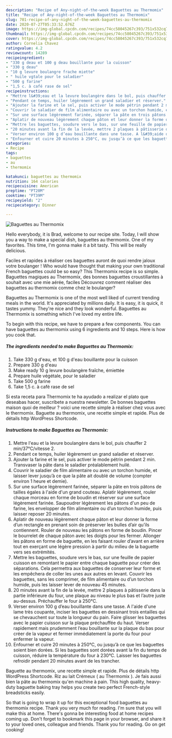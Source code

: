 ```yaml
---
description: "Recipe of Any-night-of-the-week Baguettes au Thermomix"
title: "Recipe of Any-night-of-the-week Baguettes au Thermomix"
slug: 701-recipe-of-any-night-of-the-week-baguettes-au-thermomix
date: 2020-07-27T05:33:52.676Z
image: https://img-global.cpcdn.com/recipes/74cc58045267c393/751x532cq70/baguettes-au-thermomix-photo-principale-de-la-recette.jpg
thumbnail: https://img-global.cpcdn.com/recipes/74cc58045267c393/751x532cq70/baguettes-au-thermomix-photo-principale-de-la-recette.jpg
cover: https://img-global.cpcdn.com/recipes/74cc58045267c393/751x532cq70/baguettes-au-thermomix-photo-principale-de-la-recette.jpg
author: Cornelia Chavez
ratingvalue: 4.2
reviewcount: 14289
recipeingredient:
- "330 g deau et 100 g deau bouillante pour la cuisson"
- "330 g deau"
- "10 g levure boulangre frache miette"
- " huile vgtale pour le saladier"
- "500 g farine"
- "1,5 c. à café rase de sel"
recipeinstructions:
- "Mettre l&#39;eau et la levure boulangère dans le bol, puis chauffer 2 min/37°C/vitesse 2."
- "Pendant ce temps, huiler légèrement un grand saladier et réserver."
- "Ajouter la farine et le sel, puis activer le mode pétrin pendant 2 min. Transvaser la pâte dans le saladier préalablement huilé."
- "Couvrir le saladier de film alimentaire ou avec un torchon humide, et laisser lever jusqu’à ce que la pâte ait doublé de volume (compter environ 1 heure et demie)."
- "Sur une surface légèrement farinée, séparer la pâte en trois pâtons de tailles égales à l&#39;aide d&#39;un grand couteau. Aplatir légèrement, rouler chaque morceau en forme de boudin et réserver sur une surface légèrement farinée. Saupoudrer légèrement les pâtons d&#39;un peu de farine, les envelopper de film alimentaire ou d’un torchon humide, puis laisser reposer 20 minutes."
- "Aplatir de nouveau légèrement chaque pâton et leur donner la forme d’un rectangle en prenant soin de préserver les bulles d’air qu’ils contiennent. Rouler de nouveau les pâtons en forme de boudin. Pincer le bourrelet de chaque pâton avec les doigts pour les fermer. Allonger les pâtons en forme de baguette, en les faisant rouler d’avant en arrière tout en exerçant une légère pression à partir du milieu de la baguette vers ses extrémités."
- "Mettre les baguettes, soudure vers le bas, sur une feuille de papier cuisson en remontant le papier entre chaque baguette pour créer des séparations. Cela permettra aux baguettes de conserver leur forme et les empêchera de coller les unes aux autres en levant. Couvrir les baguettes, sans les comprimer, de film alimentaire ou d’un torchon humide, puis les laisser lever de nouveau 45 minutes."
- "20 minutes avant la fin de la levée, mettre 2 plaques à pâtisserie dans la partie inférieure du four, une plaque au niveau le plus bas et l’autre juste au-dessus. Préchauffer le four à 250°C."
- "Verser environ 100 g d’eau bouillante dans une tasse. A l&#39;aide d&#39;une lame très coupante, inciser les baguettes en dessinant trois entailles qui se chevauchent sur toute la longueur du pain. Faire glisser les baguettes avec le papier cuisson sur la plaque préchauffée du haut. Verser rapidement mais prudemment l’eau bouillante sur la plaque du bas pour créer de la vapeur et fermer immédiatement la porte du four pour enfermer la vapeur."
- "Enfourner et cuire 20 minutes à 250°C, ou jusqu’à ce que les baguettes soient bien dorées. Si les baguettes sont dorées avant la fin du temps de cuisson, réduire la température du four à 230°C. Laisser les baguettes refroidir pendant 20 minutes avant de les trancher."
categories:
- Recipe
tags:
- baguettes
- au
- thermomix

katakunci: baguettes au thermomix 
nutrition: 164 calories
recipecuisine: American
preptime: "PT20M"
cooktime: "PT39M"
recipeyield: "2"
recipecategory: Dinner

---
```



![Baguettes au Thermomix](https://img-global.cpcdn.com/recipes/74cc58045267c393/751x532cq70/baguettes-au-thermomix-photo-principale-de-la-recette.jpg)

Hello everybody, it is Brad, welcome to our recipe site. Today, I will show you a way to make a special dish, baguettes au thermomix. One of my favorites. This time, I'm gonna make it a bit tasty. This will be really delicious.

Faciles et rapides à réaliser ces baguettes auront de quoi rendre jaloux votre boulanger ! Who would have thought that making your own traditional French baguettes could be so easy? This Thermomix recipe is so simple. Baguettes magiques au Thermomix, des bonnes baguettes croustillantes à souhait avec une mie aérée, faciles Découvrez comment réaliser des baguettes au thermomix comme chez le boulanger?

Baguettes au Thermomix is one of the most well liked of current trending meals in the world. It's appreciated by millions daily. It is easy, it is quick, it tastes yummy. They're nice and they look wonderful. Baguettes au Thermomix is something which I've loved my entire life.


To begin with this recipe, we have to prepare a few components. You can have baguettes au thermomix using 6 ingredients and 10 steps. Here is how you cook that.

<!--inarticleads1-->

##### The ingredients needed to make Baguettes au Thermomix:

1. Take 330 g d&#39;eau, et 100 g d&#39;eau bouillante pour la cuisson
1. Prepare 330 g d&#39;eau
1. Make ready 10 g levure boulangère fraîche, émiettée
1. Prepare  huile végétale, pour le saladier
1. Take 500 g farine
1. Take 1,5 c. à café rase de sel


Si esta receta para Thermomix te ha ayudado a realizar el plato que deseabas hacer, suscríbete a nuestra newsletter. De bonnes baguettes maison quoi de meilleur ? voici une recette simple à réaliser chez vous avec le thermomix. Baguette au thermomix, une recette simple et rapide. Plus de détails http WordPress Shortcode. 

<!--inarticleads2-->

##### Instructions to make Baguettes au Thermomix:

1. Mettre l&#39;eau et la levure boulangère dans le bol, puis chauffer 2 min/37°C/vitesse 2.
1. Pendant ce temps, huiler légèrement un grand saladier et réserver.
1. Ajouter la farine et le sel, puis activer le mode pétrin pendant 2 min. Transvaser la pâte dans le saladier préalablement huilé.
1. Couvrir le saladier de film alimentaire ou avec un torchon humide, et laisser lever jusqu’à ce que la pâte ait doublé de volume (compter environ 1 heure et demie).
1. Sur une surface légèrement farinée, séparer la pâte en trois pâtons de tailles égales à l&#39;aide d&#39;un grand couteau. Aplatir légèrement, rouler chaque morceau en forme de boudin et réserver sur une surface légèrement farinée. Saupoudrer légèrement les pâtons d&#39;un peu de farine, les envelopper de film alimentaire ou d’un torchon humide, puis laisser reposer 20 minutes.
1. Aplatir de nouveau légèrement chaque pâton et leur donner la forme d’un rectangle en prenant soin de préserver les bulles d’air qu’ils contiennent. Rouler de nouveau les pâtons en forme de boudin. Pincer le bourrelet de chaque pâton avec les doigts pour les fermer. Allonger les pâtons en forme de baguette, en les faisant rouler d’avant en arrière tout en exerçant une légère pression à partir du milieu de la baguette vers ses extrémités.
1. Mettre les baguettes, soudure vers le bas, sur une feuille de papier cuisson en remontant le papier entre chaque baguette pour créer des séparations. Cela permettra aux baguettes de conserver leur forme et les empêchera de coller les unes aux autres en levant. Couvrir les baguettes, sans les comprimer, de film alimentaire ou d’un torchon humide, puis les laisser lever de nouveau 45 minutes.
1. 20 minutes avant la fin de la levée, mettre 2 plaques à pâtisserie dans la partie inférieure du four, une plaque au niveau le plus bas et l’autre juste au-dessus. Préchauffer le four à 250°C.
1. Verser environ 100 g d’eau bouillante dans une tasse. A l&#39;aide d&#39;une lame très coupante, inciser les baguettes en dessinant trois entailles qui se chevauchent sur toute la longueur du pain. Faire glisser les baguettes avec le papier cuisson sur la plaque préchauffée du haut. Verser rapidement mais prudemment l’eau bouillante sur la plaque du bas pour créer de la vapeur et fermer immédiatement la porte du four pour enfermer la vapeur.
1. Enfourner et cuire 20 minutes à 250°C, ou jusqu’à ce que les baguettes soient bien dorées. Si les baguettes sont dorées avant la fin du temps de cuisson, réduire la température du four à 230°C. Laisser les baguettes refroidir pendant 20 minutes avant de les trancher.


Baguette au thermomix, une recette simple et rapide. Plus de détails http WordPress Shortcode. Riz au lait Crémeux ( au Thermomix ). Je fais aussi bien la pâte au thermomix qu&#39;en machine à pain. This high quality, heavy-duty baguette baking tray helps you create two perfect French-style breadsticks easily. 

So that is going to wrap it up for this exceptional food baguettes au thermomix recipe. Thank you very much for reading. I'm sure that you will make this at home. There's gonna be interesting food at home recipes coming up. Don't forget to bookmark this page in your browser, and share it to your loved ones, colleague and friends. Thank you for reading. Go on get cooking!
